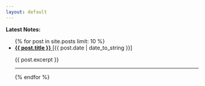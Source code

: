 ```yaml
---
layout: default
---
```


<b>Latest Notes: </b>

<ul class="no-bullets"> 
    {% for post in site.posts limit: 10 %}
    <li>
        <a href="{{ post.url }}"> <b>{{ post.title }}</b> </a>
        [{{ post.date | date_to_string }}]
        <p>{{ post.excerpt }}</p>
        <hr class="dotted">
    </li>
    {% endfor %}
</ul>
